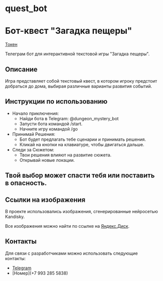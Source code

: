 # quest_bot
# Бот-квест "Загадка пещеры"
[Токен](6685252782:AAFtpqQ5Or8i_cLoCL7XxGbeaqpNUXA45RY)

Телеграм бот для интерактивной текстовой игры "Загадка пещеры".


## Описание

Игра представляет собой текстовый квест, 
в котором игроку предстоит добраться до дома, 
выбирая различные варианты развития событий.

## Инструкции по использованию
- Начало приключения:
  - Найди бота в Telegram: @dungeon_mystery_bot
  - Запусти бота командой /start.
  - Начните игру командой /go
- Принимай Решения:
  - Бот будет предлагать тебе сценарии и принимать решения.
  - Кликай на кнопки на клавиатуре, чтобы двигаться дальше. 
- Следи за Сюжетом:
  - Твои решения влияют на развитие сюжета. 
  - Открывай новые локации.

## Твой выбор может спасти тебя или поставить в опасность.


## Ссылки на изображения
В проекте использовались изображения, сгенерированные нейросетью Kandisky.

Все изображения можно найти по ссылке на [Яндекс.Диск](https://disk.yandex.ru/d/ytryrNSxKPG1ug).

## Контакты
Для связи с разработчиками можно использовать следующие контакты:

- [Telegram](@kurilenko_yana)
- [Номер](+7 993 285 5838)

